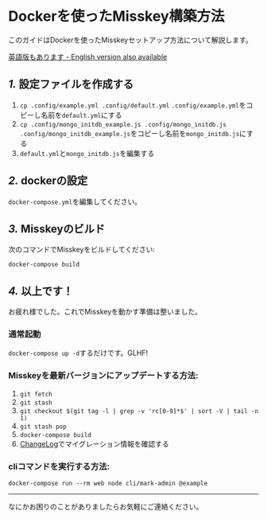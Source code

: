 Dockerを使ったMisskey構築方法
===========================

このガイドはDockerを使ったMisskeyセットアップ方法について解説します。

[英語版もあります - English version also available](./docker.en.md)

*1.* 設定ファイルを作成する
-----------------------

1. `cp .config/example.yml .config/default.yml` `.config/example.yml`をコピーし名前を`default.yml`にする
2. `cp .config/mongo_initdb_example.js .config/mongo_initdb.js` `.config/mongo_initdb_example.js`をコピーし名前を`mongo_initdb.js`にする
3. `default.yml`と`mongo_initdb.js`を編集する

*2.* dockerの設定
----------------

`docker-compose.yml`を編集してください。

*3.* Misskeyのビルド
-------------------

次のコマンドでMisskeyをビルドしてください:

`docker-compose build`

*4.* 以上です！
-------------
お疲れ様でした。これでMisskeyを動かす準備は整いました。

### 通常起動
`docker-compose up -d`するだけです。GLHF!

### Misskeyを最新バージョンにアップデートする方法:
1. `git fetch`
2. `git stash`
3. `git checkout $(git tag -l | grep -v 'rc[0-9]*$' | sort -V | tail -n 1)`
4. `git stash pop`
5. `docker-compose build`
6. [ChangeLog](../CHANGELOG.md)でマイグレーション情報を確認する

### cliコマンドを実行する方法:

`docker-compose run --rm web node cli/mark-admin @example`

----------------------------------------------------------------

なにかお困りのことがありましたらお気軽にご連絡ください。
